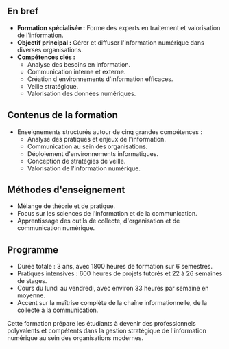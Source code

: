 ## En bref

- **Formation spécialisée :** Forme des experts en traitement et valorisation de l'information.
- **Objectif principal :** Gérer et diffuser l'information numérique dans diverses organisations.
- **Compétences clés :**
  - Analyse des besoins en information.
  - Communication interne et externe.
  - Création d'environnements d'information efficaces.
  - Veille stratégique.
  - Valorisation des données numériques.

## Contenus de la formation

- Enseignements structurés autour de cinq grandes compétences :
  - Analyse des pratiques et enjeux de l'information.
  - Communication au sein des organisations.
  - Déploiement d'environnements informatiques.
  - Conception de stratégies de veille.
  - Valorisation de l'information numérique.

## Méthodes d'enseignement

- Mélange de théorie et de pratique.
- Focus sur les sciences de l'information et de la communication.
- Apprentissage des outils de collecte, d'organisation et de communication numérique.

## Programme

- Durée totale : 3 ans, avec 1800 heures de formation sur 6 semestres.
- Pratiques intensives : 600 heures de projets tutorés et 22 à 26 semaines de stages.
- Cours du lundi au vendredi, avec environ 33 heures par semaine en moyenne.
- Accent sur la maîtrise complète de la chaîne informationnelle, de la collecte à la communication.

Cette formation prépare les étudiants à devenir des professionnels polyvalents et compétents dans la gestion stratégique de l'information numérique au sein des organisations modernes.